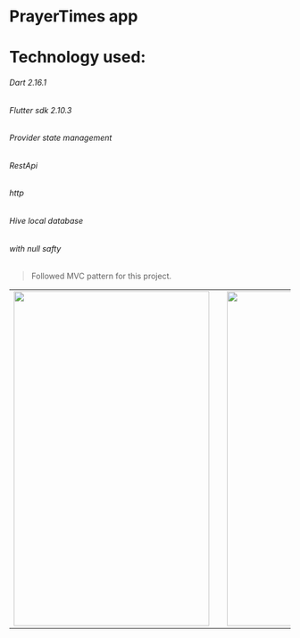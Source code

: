 # PrayerTimes app

<h1> Technology used: </h1>
         <h6>Dart 2.16.1 </h6> 
         <h6> Flutter sdk 2.10.3</h6>
         <h6> Provider state management</h6>
          <h6>RestApi</h6>
         <h6> http</h6>
         <h6> Hive local database</h6>
         <h6> with null safty</h6>
         

 > Followed MVC pattern for this project.

 
 <table>
  <tr>
    <td valign="top"><img src="https://user-images.githubusercontent.com/90932124/197339822-41f3dbcc-8318-4c9f-97a9-0c46459855b4.jpg" width="350" height="600"/></td>
   <td>    </td>
    <td valign="top"><img src="https://user-images.githubusercontent.com/90932124/197339824-fd738b30-c62c-4e58-80c4-bb62709fb679.jpg"  width="350" height="600"/></td>
   
  </tr>
 </table>
